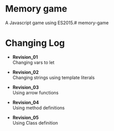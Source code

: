 # Memory game
A Javascript game using ES2015.# memory-game

# Changing Log
- **Revision_01**
    <br>Changing vars to let
        
- **Revision_02**
     <br>Changing strings using template literals
              
- **Revision_03**
    <br>Using arrow functions
     
- **Revision_04**
    <br>Using method definitions
        
- **Revision_05**
    <br>Using Class definition